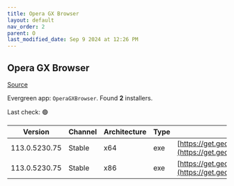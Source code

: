 ```yaml
---
title: Opera GX Browser
layout: default
nav_order: 2
parent: O
last_modified_date: Sep 9 2024 at 12:26 PM
---
```


## Opera GX Browser

[Source](https://www.opera.com/gx)

Evergreen app: `OperaGXBrowser`. Found **2** installers.

Last check: 🟢

| Version       | Channel | Architecture | Type | URI                                                                                                                                                                                            |
| ------------- | ------- | ------------ | ---- | ---------------------------------------------------------------------------------------------------------------------------------------------------------------------------------------------- |
| 113.0.5230.75 | Stable  | x64          | exe  | [https://get.geo.opera.com/pub/opera_gx/113.0.5230.75/win/Opera_GX_113.0.5230.75_Setup_x64.exe](https://get.geo.opera.com/pub/opera_gx/113.0.5230.75/win/Opera_GX_113.0.5230.75_Setup_x64.exe) |
| 113.0.5230.75 | Stable  | x86          | exe  | [https://get.geo.opera.com/pub/opera_gx/113.0.5230.75/win/Opera_GX_113.0.5230.75_Setup.exe](https://get.geo.opera.com/pub/opera_gx/113.0.5230.75/win/Opera_GX_113.0.5230.75_Setup.exe)         |
